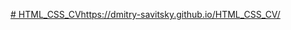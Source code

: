 [# HTML_CSS_CV](https://dmitry-savitsky.github.io/HTML_CSS_CV/)https://dmitry-savitsky.github.io/HTML_CSS_CV/
